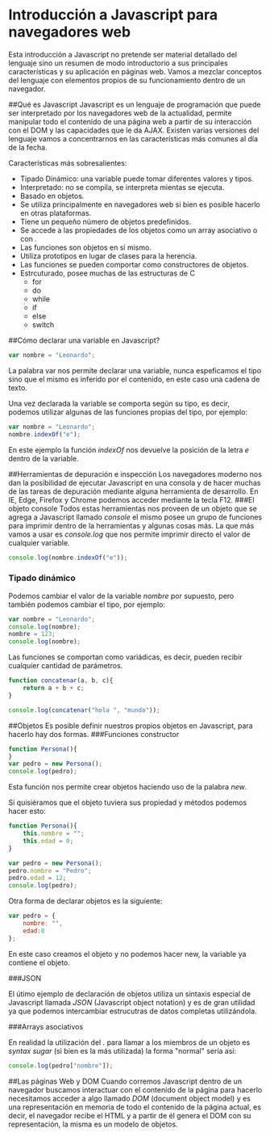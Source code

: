 # Introducción a Javascript para navegadores web

Esta introducción a Javascript no pretende ser material detallado del lenguaje sino un resumen de modo introductorio a sus principales características y su aplicación en páginas web.
Vamos a mezclar conceptos del lenguaje con elementos propios de su funcionamiento dentro de un navegador.

##Qué es Javascript
Javascript es un lenguaje de programación que puede ser interpretado por los navegadores web de la actualidad, permite manipular todo el contenido de una página web a partir de su interacción con el DOM y las capacidades que le da AJAX.
Existen varias versiones del lenguaje vamos a concentrarnos en las características más comunes al día de la fecha.

Características más sobresalientes:

- Tipado Dinámico: una variable puede tomar diferentes valores y tipos.
- Interpretado: no se compila, se interpreta mientas se ejecuta.
- Basado en objetos.
- Se utiliza principalmente en navegadores web si bien es posible hacerlo en otras plataformas.
- Tiene un pequeño número de objetos predefinidos.
- Se accede a las propiedades de los objetos como un array asociativo o con *.*
- Las funciones son objetos en sí mismo.
- Utiliza prototipos en lugar de clases para la herencia.
- Las funciones se pueden comportar como constructores de objetos.
- Estrcuturado, posee muchas de las estructuras de C
	- for
	- do
	- while
	- if
	- else
	- switch

##Cómo declarar una variable en Javascript?
````javascript
var nombre = "Leonardo";
````
La palabra var nos permite declarar una variable, nunca espeficamos el tipo sino que el mismo es inferido por el contenido, en este caso una cadena de texto.

Una vez declarada la variable se comporta según su tipo, es decir, podemos utilizar algunas de las funciones propias del tipo, por ejemplo:
````javascript
var nombre = "Leonardo";
nombre.indexOf("e");
````
En este ejemplo la función *indexOf* nos devuelve la posición de la letra *e* dentro de la variable.

##Herramientas de depuración e inspección
Los navegadores moderno nos dan la posibilidad de ejecutar Javascript en una consola y de hacer muchas de las tareas de depuración mediante alguna herramienta de desarrollo.
En IE, Edge, Firefox y Chrome podemos acceder mediante la tecla F12.
###El objeto console
Todos estas herramientas nos proveen de un objeto que se agrega a Javascript llamado *console* el mismo posee un grupo de funciones para imprimir dentro de la herramientas y algunas cosas más.
La que más vamos a usar es *console.log* que nos permite imprimir directo el valor de cualquier variable.

````javascript
console.log(nombre.indexOf("e"));
````

### Tipado dinámico
Podemos cambiar el valor de la variable *nombre* por supuesto, pero también podemos cambiar el tipo, por ejemplo:
````javascript
var nombre = "Leonardo";
console.log(nombre);
nombre = 123;
console.log(nombre);
````

Las funciones se comportan como variádicas, es decir, pueden recibir cualquier cantidad de parámetros.

````javascript
function concatenar(a, b, c){
	return a + b + c;
}

console.log(concatenar("hola ", "mundo"));
````

##Objetos
Es posible definir nuestros propios objetos en Javascript, para hacerlo hay dos formas.
###Funciones constructor
````javascript
function Persona(){
}
var pedro = new Persona();
console.log(pedro);
````

Esta función nos permite crear objetos haciendo uso de la palabra *new*.

Si quisiéramos que el objeto tuviera sus propiedad y métodos podemos hacer esto:
````javascript
function Persona(){
	this.nombre = "";
	this.edad = 0;
}

var pedro = new Persona();
pedro.nombre = "Pedro";
pedro.edad = 12;
console.log(pedro);
````

Otra forma de declarar objetos es la siguiente:

````javascript
var pedro = {
	nombre: "",
	edad:0
};
````
En este caso creamos el objeto y no podemos hacer new, la variable ya contiene el objeto.

###JSON

El útimo ejemplo de declaración de objetos utiliza un sintaxis especial de Javascript llamada *JSON* (Javascript object notation) y es de gran utilidad ya que podemos intercambiar estrucutras de datos completas utilizándola.

###Arrays asociativos

En realidad la utilización del *.* para llamar a los miembros de un objeto es *syntax sugar* (si bien es la más utilizada) la forma "normal" sería así:

````javascript
console.log(pedro["nombre"]);
````


##Las páginas Web y DOM
Cuando corremos Javascript dentro de un navegador buscamos interactuar con el contenido de la página para hacerlo necesitamos acceder a algo llamado *DOM* (document object model) y es una representación en memoria de todo el contenido de la página actual, es decir, el navegador recibe el HTML y a partir de él genera el DOM con su representación, la misma es un modelo de objetos.






